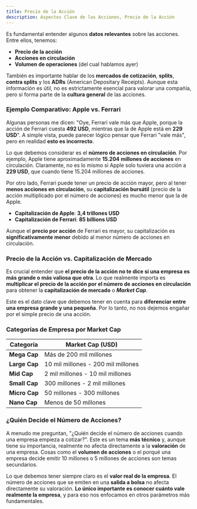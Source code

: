 ```yaml
---
title: Precio de la Acción
description: Aspectos Clave de las Acciones, Precio de la Acción
---
```


Es fundamental entender algunos **datos relevantes** sobre las acciones. Entre ellos, tenemos:
- **Precio de la acción**
- **Acciones en circulación**
- **Volumen de operaciones** (del cual hablamos ayer)

También es importante hablar de los **mercados de cotización**, **splits**, **contra splits** y los **ADRs** (American Depositary Receipts). Aunque esta información es útil, no es estrictamente esencial para valorar una compañía, pero sí forma parte de la **cultura general** de las acciones.

### Ejemplo Comparativo: Apple vs. Ferrari

Algunas personas me dicen: "Oye, Ferrari vale más que Apple, porque la acción de Ferrari cuesta **492 USD**, mientras que la de Apple está en **229 USD**". A simple vista, puede parecer lógico pensar que Ferrari "vale más", pero en realidad **esto es incorrecto**.

Lo que debemos considerar es el **número de acciones en circulación**. Por ejemplo, Apple tiene aproximadamente **15.204 millones de acciones** en circulación. Claramente, no es lo mismo si Apple solo tuviera una acción a **229 USD**, que cuando tiene 15.204 millones de acciones.

Por otro lado, Ferrari puede tener un precio de acción mayor, pero al tener **menos acciones en circulación**, su **capitalización bursátil** (precio de la acción multiplicado por el número de acciones) es mucho menor que la de Apple.

- **Capitalización de Apple**: **3,4 trillones USD**
- **Capitalización de Ferrari**: **85 billions USD**

Aunque el **precio por acción** de Ferrari es mayor, su capitalización es **significativamente menor** debido al menor número de acciones en circulación.

### Precio de la Acción vs. Capitalización de Mercado

Es crucial entender que **el precio de la acción no te dice si una empresa es más grande o más valiosa que otra**. Lo que realmente importa es **multiplicar el precio de la acción por el número de acciones en circulación** para obtener la **capitalización de mercado** o ***Market Cap***.

Este es el dato clave que debemos tener en cuenta para **diferenciar entre una empresa grande y una pequeña**. Por lo tanto, no nos dejemos engañar por el simple precio de una acción.

### Categorías de Empresa por Market Cap

| **Categoría** | **Market Cap (USD)**               |
| ------------- | ---------------------------------- |
| **Mega Cap**  | Más de 200 mil millones            |
| **Large Cap** | 10 mil millones - 200 mil millones |
| **Mid Cap**   | 2 mil millones - 10 mil millones   |
| **Small Cap** | 300 millones - 2 mil millones      |
| **Micro Cap** | 50 millones - 300 millones         |
| **Nano Cap**  | Menos de 50 millones               |


### ¿Quién Decide el Número de Acciones?

A menudo me preguntan, "¿Quién decide el número de acciones cuando una empresa empieza a cotizar?". Este es un tema **más técnico** y, aunque tiene su importancia, realmente no afecta directamente a la **valoración** de una empresa. Cosas como el **volumen de acciones** o el porqué una empresa decide emitir 10 millones o 5 millones de acciones son temas secundarios.

Lo que debemos tener siempre claro es el **valor real de la empresa**. El número de acciones que se emiten en una **salida a bolsa** no afecta directamente su valoración. **Lo único importante es conocer cuánto vale realmente la empresa**, y para eso nos enfocamos en otros parámetros más fundamentales.